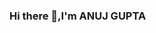 ### Hi there 👋,I'm ANUJ GUPTA

<!--
**guptaanuj3/guptaanuj3** is a ✨ _special_ ✨ repository because its `README.md` (this file) appears on your GitHub profile.

AWS Solutions Architect Certified

• 11+ Years of experience in DevOps, in Handling and Managing complete Enterprises Infrastructure.
• Currently working as AWS Tech Lead with dedicated team of multiple DevOps engineers.
• Deep expertise in Release Management, Configuration Management, Continuous Integration & Deployment, Automation and Remote Monitoring & Cloud Technologies.
• Capacity planning for Application infrastructure with DR capabilities.
• Extensive hands on experience in the design and implementation of fully automated Enterprise Scale CI/CD pipelines and DevOps processes. Delivered 100% automated CI-CD process to make Application development smoother.
• Proficient in developing POC (Proof of Concept), conceptualizing end-to-end solution and translating the value adds.
• Excellent experience in 24x7 on-call support for DevOps & IT Infrastructure.
• Well versed with zero downtime deployment and blue green deployment strategies, load balancing, cloud front and auto scaling.
• Strong exp. in troubleshooting & Root Cause Analysis.
• Architecting and designing DevOps Solutions for enterprise projects. 
• Experience in establishing, scaling, automating, monitoring infrastructures on AWS and On-Premises (Hybrid).
• An exposure of direct dealing with multiple clients for AWS Infrastructure Architecture designing.
• Suggesting innovative & feasible solutions to increase efficiency and productivity.

TECHNICAL PROFECIENCY:
 o AWS
 o Docker
 o Terraform
 o Elastic Beanstalk
 o Dynatrace(APM, Centralized Monitoring and Centralized Logging)
 o Site 24*7
 o WAF
 o Guard Duty
 o CI/CD
 o Blue/Green Deployments
 o AWS Secrets Manager
 o Cloud Watch

Strong engineering professional with a Post Graduate Diploma focused in Advanced Computing from CDAC ACTS Pune and AWS solutions architect certification.

- 🔭 I’m currently working on **AWS Cloud**
- 🌱 I’m currently learning ...
- 👯 I’m looking to collaborate on ...
- 🤔 I’m looking for help with ...
- 💬 Ask me about **DevOps, AWS cloud required for DevOps**
- 📫 How to reach me: *gupta.anuj3@gmail.com**
- 😄 Pronouns: ...
- ⚡ Fun fact: ...
-->
